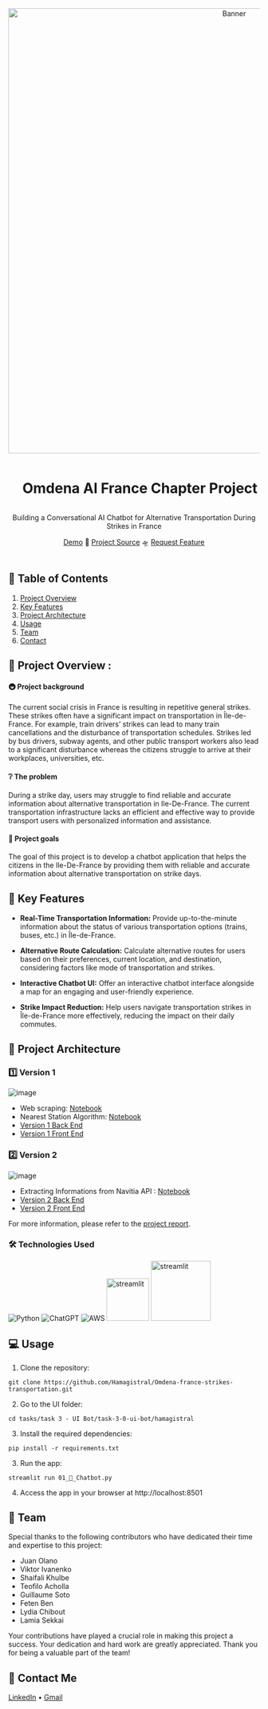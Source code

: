 <div align="center">
  <a href="#">
    <img src="https://github.com/Hamagistral/Omdena-france-strikes-transportation/assets/66017329/0dafd773-bc58-4942-a2f2-ed1154e1f975" alt="Banner" width="890">
  </a>

  <div id="user-content-toc">
    <ul>
      <summary><h1 style="display: inline-block;">Omdena AI France Chapter Project</h1></summary>
    </ul>
  </div>
  
  <p>Building a Conversational AI Chatbot for Alternative Transportation During Strikes in France</p>
    <a href="https://www.youtube.com/watch?v=MHPyRCB5QLk" target="_blank">Demo</a>
    🚕
    <a href="https://omdena.com/chapter-challenges/building-a-conversational-ai-chatbot-for-alternative-transportation-during-strikes/" target="_blank">Project Source</a>
    🛸
    <a href="https://github.com/Hamagistral/Omdena-france-strikes-transportation/issues" target="_blank">Request Feature</a>
</div>
<br>

## 📝 Table of Contents

1. [ Project Overview ](#introduction)
2. [ Key Features ](#features)
3. [ Project Architecture ](#arch)
4. [ Usage ](#usage)
5. [ Team ](#team)
6. [ Contact ](#contact)

<a name="introduction"></a>
## 🔬 Project Overview :

#### 🚇 Project background

The current social crisis in France is resulting in repetitive general strikes. These strikes often have a significant impact on transportation in Île-de-France. For example, train drivers’ strikes can lead to many train cancellations and the disturbance of transportation schedules. Strikes led by bus drivers, subway agents, and other public transport workers also lead to a significant disturbance whereas the citizens struggle to arrive at their workplaces, universities, etc.

#### ❔ The problem

During a strike day, users may struggle to find reliable and accurate information about alternative transportation in Ile-De-France. The current transportation infrastructure lacks an efficient and effective way to provide transport users with personalized information and assistance.

#### 🎯 Project goals

The goal of this project is to develop a chatbot application that helps the citizens in the Ile-De-France by providing them with reliable and accurate information about alternative transportation on strike days.

<a name="features"></a>
## 🔌 Key Features

- **Real-Time Transportation Information:** Provide up-to-the-minute information about the status of various transportation options (trains, buses, etc.) in Île-de-France.

- **Alternative Route Calculation:** Calculate alternative routes for users based on their preferences, current location, and destination, considering factors like mode of transportation and strikes.

- **Interactive Chatbot UI:** Offer an interactive chatbot interface alongside a map for an engaging and user-friendly experience.

- **Strike Impact Reduction:** Help users navigate transportation strikes in Île-de-France more effectively, reducing the impact on their daily commutes.

<a name="arch"></a>
## 📝 Project Architecture

### 1️⃣ Version 1

![image](https://github.com/Hamagistral/Omdena-france-strikes-transportation/assets/66017329/404d2004-ba0d-46d9-b9d1-7c3e384489a2)

- Web scraping: [Notebook](https://github.com/Hamagistral/Omdena-france-strikes-transportation/blob/master/tasks/task%201%20-%20Data%20Collection/hamagistral/scraping_traffic_status.ipynb)
- Nearest Station Algorithm: [Notebook](https://github.com/Hamagistral/Omdena-france-strikes-transportation/blob/master/tasks/task%201%20-%20Data%20Collection/hamagistral/train_ratp_stations.ipynb)
- [Version 1 Back End](https://github.com/Hamagistral/Omdena-france-strikes-transportation/blob/master/tasks/task%203%20-%20UI%20Bot/task-3-0-ui-bot/hamagistral/chatbot_man.py)
- [Version 1 Front End](https://github.com/Hamagistral/Omdena-france-strikes-transportation/blob/master/tasks/task%203%20-%20UI%20Bot/task-3-0-ui-bot/hamagistral/01_%F0%9F%92%AC_Chatbot.py)

### 2️⃣ Version 2

![image](https://github.com/Hamagistral/Omdena-france-strikes-transportation/assets/66017329/702027df-ae62-4ae0-ace3-60be7c9f51b6)

- Extracting Informations from Navitia API : [Notebook](https://github.com/Hamagistral/Omdena-france-strikes-transportation/blob/master/tasks/task%201%20-%20Data%20Collection/hamagistral/navitia_route.ipynb)
- [Version 2 Back End](https://github.com/Hamagistral/Omdena-france-strikes-transportation/blob/master/tasks/task%203%20-%20UI%20Bot/task-3-0-ui-bot/hamagistral/chatbot_navitia.py)
- [Version 2 Front End](https://github.com/Hamagistral/Omdena-france-strikes-transportation/blob/master/tasks/task%203%20-%20UI%20Bot/task-3-0-ui-bot/hamagistral/pages/02_%F0%9F%92%AC_Chatbot_V2.py)

For more information, please refer to the [project report](https://github.com/Hamagistral/Omdena-france-strikes-transportation/blob/master/report/Omdena%20Ile-De-France%20Report%20.pdf).

### 🛠️ Technologies Used

![Python](https://img.shields.io/badge/python-3670A0?style=for-the-badge&logo=python&logoColor=ffdd54)
![ChatGPT](https://img.shields.io/badge/OpenAI-74aa9c?style=for-the-badge&logo=openai&logoColor=white)
![AWS](https://img.shields.io/badge/AWS-%23FF9900.svg?style=for-the-badge&logo=amazon-aws&logoColor=white)
<img src="https://github.com/Hamagistral/Omdena-france-strikes-transportation/assets/66017329/4b0f2110-5833-4ebc-a51b-a091310805e3" alt="streamlit" width="85">
<img src="https://user-images.githubusercontent.com/66017329/223900076-e1d5c1e5-7c4d-4b73-84e7-ae7d66149bc6.png" alt="streamlit" width="120">


<a name="usage"></a>
## 💻 Usage

1. Clone the repository:

```
git clone https://github.com/Hamagistral/Omdena-france-strikes-transportation.git
```

2. Go to the UI folder:

```
cd tasks/task 3 - UI Bot/task-3-0-ui-bot/hamagistral
```

3. Install the required dependencies:

```
pip install -r requirements.txt
```

3. Run the app:
```
streamlit run 01_💬_Chatbot.py
```

4. Access the app in your browser at http://localhost:8501

<a name="team"></a>
## 👥 Team

Special thanks to the following contributors who have dedicated their time and expertise to this project:

- Juan Olano
- Viktor Ivanenko
- Shaifali Khulbe
- Teofilo Acholla
- Guillaume Soto
- Feten Ben
- Lydia Chibout
- Lamia Sekkai

Your contributions have played a crucial role in making this project a success. Your dedication and hard work are greatly appreciated. Thank you for being a valuable part of the team!


<a name="contact"></a>
## 📨 Contact Me

[LinkedIn](https://www.linkedin.com/in/yassin-abdulmahdi/) •
[Gmail](yasinalmhdi8@gmail.com)
